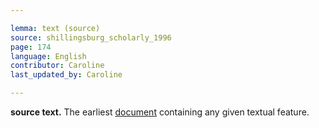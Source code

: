 ```yaml
---

lemma: text (source)
source: shillingsburg_scholarly_1996
page: 174
language: English
contributor: Caroline
last_updated_by: Caroline

---
```


**source text.** The earliest [document](document.html) containing any given textual feature.
